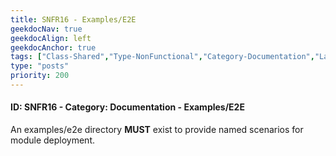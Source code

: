 ```yaml
---
title: SNFR16 - Examples/E2E
geekdocNav: true
geekdocAlign: left
geekdocAnchor: true
tags: ["Class-Shared","Type-NonFunctional","Category-Documentation","Language-Shared","Enforcement-MUST","Persona-Owner","Persona-Contributor","Lifecycle-Maintenance"]
type: "posts"
priority: 200
---
```


#### ID: SNFR16 - Category: Documentation - Examples/E2E

An examples/e2e directory **MUST** exist to provide named scenarios for module deployment.
